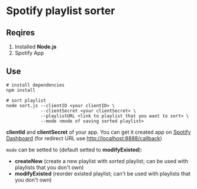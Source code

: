 # Spotify playlist sorter

## Reqires
1. Installed **Node.js**
2. Spotify App

## Use
```shell
# install dependencies
npm install

# sort playlist
node sort.js --clientID <your clientID> \
             --clientSecret <your clientSecret> \
             --playlistURL <link to playlist that you want to sort> \
             --mode <mode of saving sorted playlist>
```

**clientId** and **clientSecret** of your app. You can get it created app on [Spotify Dashboard](https://developer.spotify.com/dashboard) (for redirect URL use <http://localhost:8888/callback>)

`mode` can be setted to (default setted to **modifyExisted**):
- **createNew** (create a new playlist with sorted playlist; can be used with playlists that you don't own)
- **modifyExisted** (reorder existed playlist; can't be used with playlists that you don't own)
